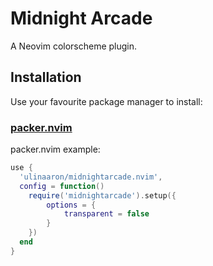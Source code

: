 
# Midnight Arcade

A Neovim colorscheme plugin.

## Installation

Use your favourite package manager to install:

### [packer.nvim](https://github.com/wbthomason/packer.nvim)

packer.nvim example:

```lua
use {
  'ulinaaron/midnightarcade.nvim',
  config = function()
    require('midnightarcade').setup({
        options = {
            transparent = false
        }
    })
  end
}
```
